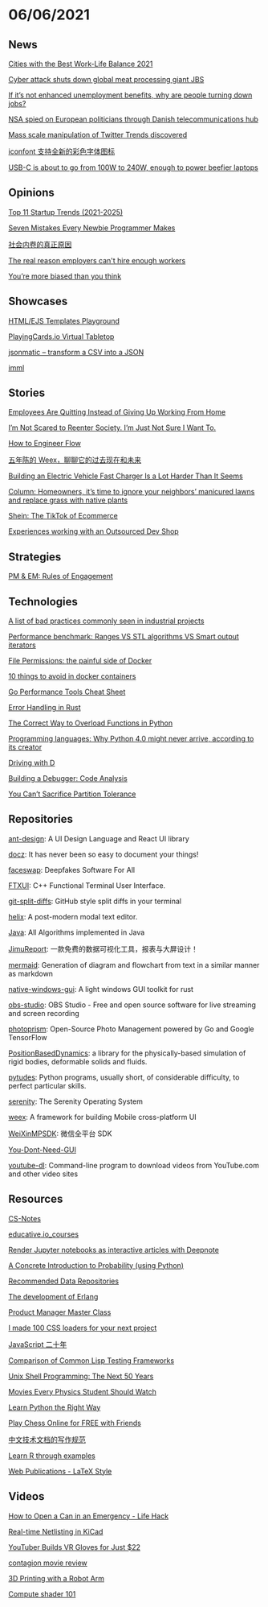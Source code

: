 # 06/06/2021

## News
[Cities with the Best Work-Life Balance 2021](https://www.getkisi.com/work-life-balance-2021)

[Cyber attack shuts down global meat processing giant JBS](https://www.abc.net.au/news/2021-05-31/cyber-attack-shuts-down-global-meat-processing-giant-jbs/100178310)

[If it’s not enhanced unemployment benefits, why are people turning down jobs?](https://www.msn.com/en-us/money/careersandeducation/if-it-s-not-enhanced-unemployment-benefits-why-are-people-turning-down-jobs/ar-AAKeMMM)

[NSA spied on European politicians through Danish telecommunications hub](https://therecord.media/nsa-spied-on-european-politicians-through-danish-telecommunications-hub/)

[Mass scale manipulation of Twitter Trends discovered](https://techxplore.com/news/2021-06-mass-scale-twitter-trends.html)

[iconfont 支持全新的彩色字体图标](https://zhuanlan.zhihu.com/p/377136770)

[USB-C is about to go from 100W to 240W, enough to power beefier laptops](https://www.theverge.com/circuitbreaker/2021/5/25/22453936/usb-c-power-delivery-extended-power-range-epr)

## Opinions
[Top 11 Startup Trends (2021-2025)](https://explodingtopics.com/blog/startup-trends)

[Seven Mistakes Every Newbie Programmer Makes](https://www.i-programmer.info/professional-programmer/i-programmer/14587-seven-mistakes-every-newbie-programmer-makes.html)

[社会内卷的真正原因](https://mp.weixin.qq.com/s/zxASHAl4uzMMyftUDTiUgA)

[The real reason employers can't hire enough workers](https://www.msn.com/en-us/news/us/the-real-reason-employers-can-t-hire-enough-workers-opinion/ar-AAKBOLv)

[You’re more biased than you think](https://unherd.com/2021/05/youre-more-biased-than-you-think/)

## Showcases
[HTML/EJS Templates Playground](https://table.listws.com/table/canvas/content)

[PlayingCards.io Virtual Tabletop](https://playingcards.io/)

[jsonmatic – transform a CSV into a JSON](https://jsonmatic.com/)

[imml](https://leoncvlt.github.io/imml/)

## Stories
[Employees Are Quitting Instead of Giving Up Working From Home](https://www.bloomberg.com/news/articles/2021-06-01/return-to-office-employees-are-quitting-instead-of-giving-up-work-from-home)

[I’m Not Scared to Reenter Society. I’m Just Not Sure I Want To.](https://www.theatlantic.com/ideas/archive/2021/05/post-pandemic-dont-want-to-reenter-society/619045/)

[How to Engineer Flow](https://sharif.io/flow/)

[五年陈的 Weex，聊聊它的过去现在和未来](https://zhuanlan.zhihu.com/p/373582962)

[Building an Electric Vehicle Fast Charger Is a Lot Harder Than It Seems](https://www.vice.com/en/article/dyv7my/building-an-electric-vehicle-fast-charger-is-a-lot-harder-than-it-seems)

[Column: Homeowners, it’s time to ignore your neighbors’ manicured lawns and replace grass with native plants](https://www.chicagotribune.com/suburbs/daily-southtown/opinion/ct-sta-slowik-pandemic-garden-project-st-0530-20210528-2kklpxumlrfnhecwr2ljx7e2qe-story.html)

[Shein: The TikTok of Ecommerce](https://www.notboring.co/p/shein-the-tiktok-of-ecommerce)

[Experiences working with an Outsourced Dev Shop](https://software.rajivprab.com/2021/04/26/experiences-working-with-an-outsourced-dev-shop/)

## Strategies
[PM & EM: Rules of Engagement](https://segment.com/blog/product-manager-engineering-manager-rules-of-engagement/)

## Technologies
[A list of bad practices commonly seen in industrial projects](https://belaycpp.com/2021/06/01/a-list-of-bad-practices-commonly-seen-in-industrial-projects/)

[Performance benchmark: Ranges VS STL algorithms VS Smart output iterators](https://www.fluentcpp.com/2019/03/15/performance-benchmark-ranges-vs-stl-algorithms-vs-smart-output-iterators/)

[File Permissions: the painful side of Docker](https://blog.gougousis.net/file-permissions-the-painful-side-of-docker/)

[10 things to avoid in docker containers](https://developers.redhat.com/blog/2016/02/24/10-things-to-avoid-in-docker-containers)

[Go Performance Tools Cheat Sheet](https://steveazz.xyz/blog/go-performance-tools-cheat-sheet/)

[Error Handling in Rust](https://blog.burntsushi.net/rust-error-handling/)

[The Correct Way to Overload Functions in Python](https://martinheinz.dev/blog/50)

[Programming languages: Why Python 4.0 might never arrive, according to its creator](https://www.techrepublic.com/article/programming-languages-why-python-4-0-will-probably-never-arrive-according-to-its-creator/)

[Driving with D](https://dlang.org/blog/2021/06/01/driving-with-d/)

[Building a Debugger: Code Analysis](https://nan.fyi/debugger)

[You Can’t Sacrifice Partition Tolerance](https://codahale.com/you-cant-sacrifice-partition-tolerance/)

## Repositories
[ant-design](https://github.com/ant-design/ant-design/): A UI Design Language and React UI library

[docz](https://github.com/pedronauck/docz): It has never been so easy to document your things!

[faceswap](https://github.com/deepfakes/faceswap): Deepfakes Software For All

[FTXUI](https://github.com/ArthurSonzogni/FTXUI): C++ Functional Terminal User Interface.

[git-split-diffs](https://github.com/banga/git-split-diffs): GitHub style split diffs in your terminal

[helix](https://github.com/helix-editor/helix): A post-modern modal text editor.

[Java](https://github.com/TheAlgorithms/Java): All Algorithms implemented in Java

[JimuReport](https://github.com/zhangdaiscott/JimuReport): 一款免费的数据可视化工具，报表与大屏设计！

[mermaid](https://github.com/mermaid-js/mermaid): Generation of diagram and flowchart from text in a similar manner as markdown

[native-windows-gui](https://github.com/gabdube/native-windows-gui): A light windows GUI toolkit for rust

[obs-studio](https://github.com/obsproject/obs-studio): OBS Studio - Free and open source software for live streaming and screen recording

[photoprism](https://github.com/photoprism/photoprism): Open-Source Photo Management powered by Go and Google TensorFlow

[PositionBasedDynamics](https://github.com/InteractiveComputerGraphics/PositionBasedDynamics): a library for the physically-based simulation of rigid bodies, deformable solids and fluids.

[pytudes](https://github.com/norvig/pytudes): Python programs, usually short, of considerable difficulty, to perfect particular skills.

[serenity](https://github.com/SerenityOS/serenity): The Serenity Operating System

[weex](https://github.com/alibaba/weex): A framework for building Mobile cross-platform UI

[WeiXinMPSDK](https://github.com/JeffreySu/WeiXinMPSDK): 微信全平台 SDK

[You-Dont-Need-GUI](https://github.com/you-dont-need/You-Dont-Need-GUI)

[youtube-dl](https://github.com/ytdl-org/youtube-dl): Command-line program to download videos from YouTube.com and other video sites

## Resources
[CS-Notes](http://www.cyc2018.xyz/)

[educative.io_courses](https://github.com/merry75/educative.io_courses)

[Render Jupyter notebooks as interactive articles with Deepnote](https://deepnote.com/viewer)

[A Concrete Introduction to Probability (using Python)](https://github.com/norvig/pytudes/blob/master/ipynb/Probability.ipynb)

[Recommended Data Repositories](https://www.nature.com/sdata/policies/repositories)

[The development of Erlang](https://fermatslibrary.com/s/the-development-of-erlang#email-newsletter)

[Product Manager Master Class](https://thinkproduct.org/product-manager-master-class/)

[I made 100 CSS loaders for your next project](https://dev.to/afif/i-made-100-css-loaders-for-your-next-project-4eje)

[JavaScript 二十年](https://github.com/doodlewind/jshistory-cn)

[Comparison of Common Lisp Testing Frameworks](https://sabracrolleton.github.io/testing-framework)

[Unix Shell Programming: The Next 50 Years](https://sigops.org/s/conferences/hotos/2021/papers/hotos21-s06-greenberg.pdf)

[Movies Every Physics Student Should Watch](https://www.wondersofphysics.com/2020/04/best-physics-movies.html)

[Learn Python the Right Way](https://learnpythontherightway.com/)

[Play Chess Online for FREE with Friends](https://www.chess.com/play/online)

[中文技术文档的写作规范](https://github.com/ruanyf/document-style-guide)

[Learn R through examples](https://gexijin.github.io/learnR/index.html)

[Web Publications - LaTeX Style](https://www.researchgate.net/publication/352151169_Web_Publications_-_LaTeX_Style)

## Videos
[How to Open a Can in an Emergency - Life Hack](https://www.youtube.com/watch?v=xmTg2ZfJCEI)

[Real-time Netlisting in KiCad](https://fosdem.org/2021/schedule/event/realtime_netlisting/)

[YouTuber Builds VR Gloves for Just $22](https://www.freethink.com/articles/vr-gloves)

[contagion movie review](https://www.youtube.com/watch?v=3JsscJ8g640)

[3D Printing with a Robot Arm](https://www.youtube.com/watch?v=dqgT--f9so0)

[Compute shader 101](https://www.youtube.com/watch?v=DZRn_jNZjbw)
